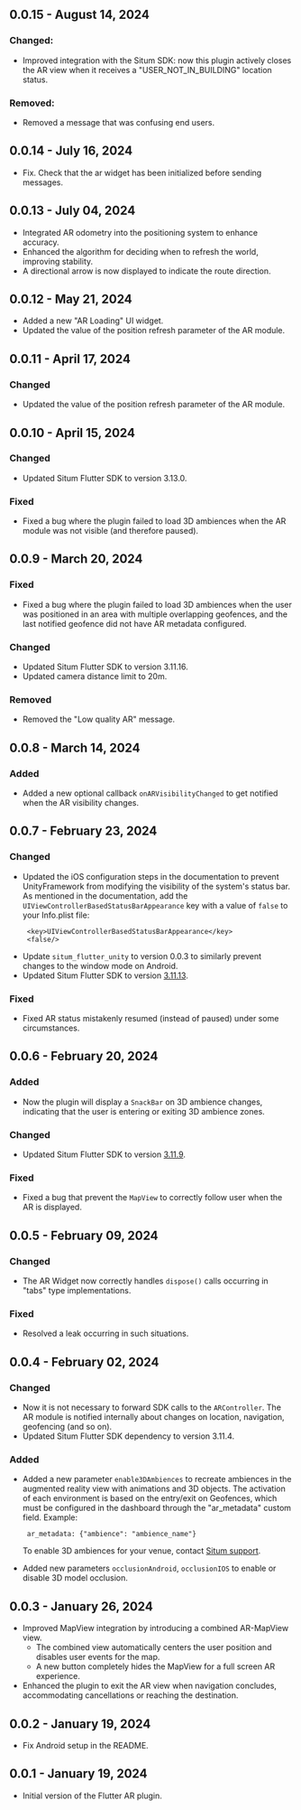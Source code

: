 ## 0.0.15 - August 14, 2024

### Changed:

- Improved integration with the Situm SDK: now this plugin actively closes the AR view when it
  receives a "USER_NOT_IN_BUILDING" location status.

### Removed:

- Removed a message that was confusing end users.

## 0.0.14 - July 16, 2024

- Fix. Check that the ar widget has been initialized before sending messages.

## 0.0.13 - July 04, 2024

- Integrated AR odometry into the positioning system to enhance accuracy.
- Enhanced the algorithm for deciding when to refresh the world, improving stability.
- A directional arrow is now displayed to indicate the route direction.

## 0.0.12 - May 21, 2024

- Added a new "AR Loading" UI widget.
- Updated the value of the position refresh parameter of the AR module.

## 0.0.11 - April 17, 2024

### Changed

- Updated the value of the position refresh parameter of the AR module.

## 0.0.10 - April 15, 2024

### Changed

- Updated Situm Flutter SDK to version 3.13.0.

### Fixed

- Fixed a bug where the plugin failed to load 3D ambiences when the AR module was not visible (and
  therefore paused).

## 0.0.9 - March 20, 2024

### Fixed

- Fixed a bug where the plugin failed to load 3D ambiences when the user was positioned in an
  area with multiple overlapping geofences, and the last notified geofence did not have AR metadata
  configured.

### Changed

- Updated Situm Flutter SDK to version 3.11.16.
- Updated camera distance limit to 20m.

### Removed

- Removed the "Low quality AR" message.

## 0.0.8 - March 14, 2024

### Added

- Added a new optional callback `onARVisibilityChanged` to get notified when the AR visibility
  changes.

## 0.0.7 - February 23, 2024

### Changed

- Updated the iOS configuration steps in the documentation to prevent UnityFramework from modifying
  the visibility of the system's status bar. As mentioned in the documentation, add the
  `UIViewControllerBasedStatusBarAppearance` key with a value of `false` to your Info.plist file:
  ```
   <key>UIViewControllerBasedStatusBarAppearance</key>
   <false/>
  ```
- Update `situm_flutter_unity` to version 0.0.3 to similarly prevent changes to the window mode on
  Android.
- Updated Situm Flutter SDK to
  version [3.11.13](https://situm.com/docs/flutter-sdk-changelog/#version-31113--february-23-2024).

### Fixed

- Fixed AR status mistakenly resumed (instead of paused) under some circumstances.

## 0.0.6 - February 20, 2024

### Added

- Now the plugin will display a `SnackBar` on 3D ambience changes, indicating that the user is
  entering or exiting 3D ambience zones.

### Changed

- Updated Situm Flutter SDK to
  version [3.11.9](https://situm.com/docs/flutter-sdk-changelog/#version-3119--february-16-2024).

### Fixed

- Fixed a bug that prevent the `MapView` to correctly follow user when the AR is displayed.

## 0.0.5 - February 09, 2024

### Changed

- The AR Widget now correctly handles `dispose()` calls occurring in "tabs" type implementations.

### Fixed

- Resolved a leak occurring in such situations.

## 0.0.4 - February 02, 2024

### Changed

- Now it is not necessary to forward SDK calls to the `ARController`. The AR module is notified
  internally about changes on location, navigation, geofencing (and so on).
- Updated Situm Flutter SDK dependency to version 3.11.4.

### Added

- Added a new parameter `enable3DAmbiences` to recreate ambiences in the augmented reality view with
  animations and 3D objects. The activation of each environment is based on the entry/exit on
  Geofences, which must be configured in the dashboard through the "ar_metadata" custom field.
  Example:

  ```
   ar_metadata: {"ambience": "ambience_name"}
  ```

  To enable 3D ambiences for your venue, contact [Situm support](mailto:support@situm.com).

- Added new parameters `occlusionAndroid`, `occlusionIOS` to enable or disable 3D model occlusion.

## 0.0.3 - January 26, 2024

- Improved MapView integration by introducing a combined AR-MapView view.
  - The combined view automatically centers the user position and disables user events for the
    map.
  - A new button completely hides the MapView for a full screen AR experience.
- Enhanced the plugin to exit the AR view when navigation concludes, accommodating cancellations or
  reaching the destination.

## 0.0.2 - January 19, 2024

- Fix Android setup in the README.

## 0.0.1 - January 19, 2024

- Initial version of the Flutter AR plugin.
